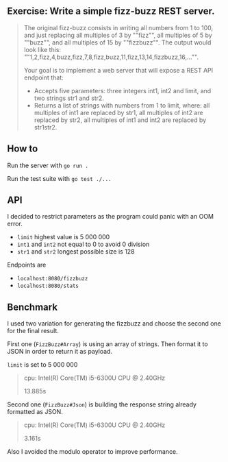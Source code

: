 Exercise: Write a simple fizz-buzz REST server. 
---

>The original fizz-buzz consists in writing all numbers from 1 to 100, and just replacing all multiples of 3 by ""fizz"", all multiples of 5 by ""buzz"", and all multiples of 15 by ""fizzbuzz"". 
>The output would look like this: ""1,2,fizz,4,buzz,fizz,7,8,fizz,buzz,11,fizz,13,14,fizzbuzz,16,..."".
>
>Your goal is to implement a web server that will expose a REST API endpoint that:
>- Accepts five parameters: three integers int1, int2 and limit, and two strings str1 and str2.
>- Returns a list of strings with numbers from 1 to limit, where: all multiples of int1 are replaced by str1, all multiples of int2 are replaced by str2, all multiples of int1 and int2 are replaced by str1str2.

How to
---

Run the server with `go run .`

Run the test suite with `go test ./...`

API
---

I decided to restrict parameters as the program could panic with an OOM error.
* `limit` highest value is 5 000 000
* `int1` and `int2` not equal to 0 to avoid 0 division
* `str1` and `str2` longest possible size is 128

Endpoints are
* `localhost:8080/fizzbuzz`
* `localhost:8080/stats`

Benchmark
---
I used two variation for generating the fizzbuzz and choose the second one for the final result.

First one (`FizzBuzz#Array`) is using an array of strings. Then format it to JSON in order to return it as payload.

`limit` is set to 5 000 000

>cpu: Intel(R) Core(TM) i5-6300U CPU @ 2.40GHz
>
>13.885s


Second one (`FizzBuzz#Json`) is building the response string already formatted as JSON.
>cpu: Intel(R) Core(TM) i5-6300U CPU @ 2.40GHz
>
>3.161s

Also I avoided the modulo operator to improve performance.